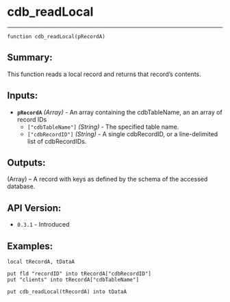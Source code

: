 # cdb_readLocal
---
```
function cdb_readLocal(pRecordA)
```
## Summary:
This function reads a local record and returns that record’s contents.

## Inputs:
* **`pRecordA`** *(Array)* - An array containing the cdbTableName, an an array of record IDs
    * `["cdbTableName"]` *(String)* - The specified table name.
    * `["cdbRecordID"]` *(String)* - A single cdbRecordID, or a line-delimited list of cdbRecordIDs.

## Outputs:
(Array) – A record with keys as defined by the schema of the accessed database.

## API Version:
* `0.3.1` - Introduced

## Examples:
```
local tRecordA, tDataA
     
put fld "recordID" into tRecordA["cdbRecordID"]
put "clients" into tRecordA["cdbTableName"]
     
put cdb_readLocal(tRecordA) into tDataA
```